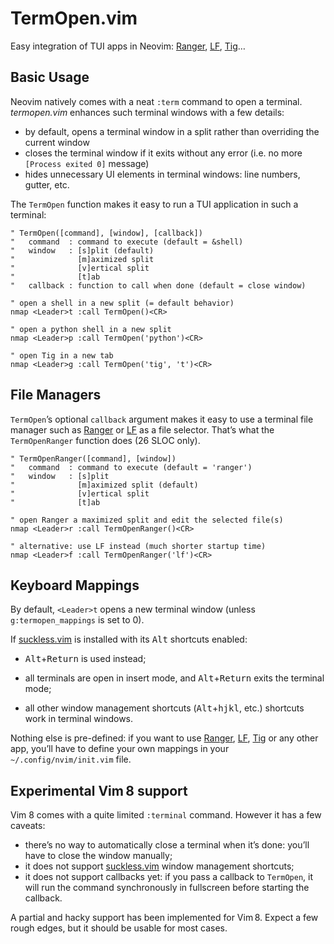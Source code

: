 TermOpen.vim
============

Easy integration of TUI apps in Neovim: [Ranger][1], [LF][2], [Tig][3]…

  [1]: https://ranger.github.io/
  [2]: https://github.com/gokcehan/lf
  [3]: https://github.com/jonas/tig

Basic Usage
-----------

Neovim natively comes with a neat `:term` command to open a terminal.
*termopen.vim* enhances such terminal windows with a few details:

* by default, opens a terminal window in a split rather than overriding the current window
* closes the terminal window if it exits without any error (i.e. no more `[Process exited 0]` message)
* hides unnecessary UI elements in terminal windows: line numbers, gutter, etc.

The `TermOpen` function makes it easy to run a TUI application in such a terminal:

```vim
" TermOpen([command], [window], [callback])
"   command  : command to execute (default = &shell)
"   window   : [s]plit (default)
"              [m]aximized split
"              [v]ertical split
"              [t]ab
"   callback : function to call when done (default = close window)

" open a shell in a new split (= default behavior)
nmap <Leader>t :call TermOpen()<CR>

" open a python shell in a new split
nmap <Leader>p :call TermOpen('python')<CR>

" open Tig in a new tab
nmap <Leader>g :call TermOpen('tig', 't')<CR>
```

File Managers
-------------

`TermOpen`’s optional `callback` argument makes it easy to use a terminal file manager such as [Ranger][1] or [LF][2] as a file selector. That’s what the `TermOpenRanger` function does (26 SLOC only).

```vim
" TermOpenRanger([command], [window])
"   command  : command to execute (default = 'ranger')
"   window   : [s]plit
"              [m]aximized split (default)
"              [v]ertical split
"              [t]ab

" open Ranger a maximized split and edit the selected file(s)
nmap <Leader>r :call TermOpenRanger()<CR>

" alternative: use LF instead (much shorter startup time)
nmap <Leader>f :call TermOpenRanger('lf')<CR>
```

Keyboard Mappings
-----------------

By default, `<Leader>t` opens a new terminal window (unless `g:termopen_mappings` is set to 0).

If [suckless.vim][4] is installed with its <kbd>Alt</kbd> shortcuts enabled:

* <kbd>Alt</kbd>+<kbd>Return</kbd> is used instead;
* all terminals are open in insert mode, and <kbd>Alt</kbd>+<kbd>Return</kbd> exits the terminal mode;
* all other window management shortcuts (<kbd>Alt</kbd>+<kbd>h</kbd><kbd>j</kbd><kbd>k</kbd><kbd>l</kbd>, etc.) shortcuts work in terminal windows.

  [4]: https://github.com/fabi1cazenave/suckless.vim

Nothing else is pre-defined: if you want to use [Ranger][1], [LF][2], [Tig][3] or any other app, you’ll have to define your own mappings in your `~/.config/nvim/init.vim` file.

Experimental Vim 8 support
--------------------------

Vim 8 comes with a quite limited `:terminal` command. However it has a few caveats:

* there’s no way to automatically close a terminal when it’s done: you’ll have to close the window manually;
* it does not support [suckless.vim][4] window management shortcuts;
* it does not support callbacks yet: if you pass a callback to `TermOpen`, it will run the command synchronously in fullscreen before starting the callback.

A partial and hacky support has been implemented for Vim 8. Expect a few rough edges, but it should be usable for most cases.
